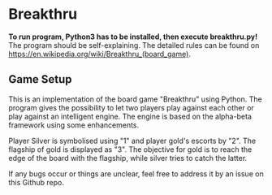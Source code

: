 # Breakthru

**To run program, Python3 has to be installed, then execute breakthru.py!** The program should be self-explaining. The detailed rules can be found on https://en.wikipedia.org/wiki/Breakthru_(board_game).

## Game Setup
This is an implementation of the board game "Breakthru" using Python. The program gives the possibility to let two players play against each other or play against an intelligent engine. The engine is based on the alpha-beta framework using some enhancements.

Player Silver is symbolised using "1" and player gold's escorts by "2". The flagship of gold is displayed as "3". The objective for gold is to reach the edge of the board with the flagship, while silver tries to catch the latter.

If any bugs occur or things are unclear, feel free to address it by an issue on this Github repo.
